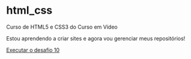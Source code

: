 # html_css
 Curso de HTML5 e CSS3 do Curso em Vídeo

Estou aprendendo a criar sites e agora vou gerenciar meus repositórios!

<a href="https://Nijazxs.github.io/estudohtml-css/desafios/d010/">Executar o desafio 10</a>

